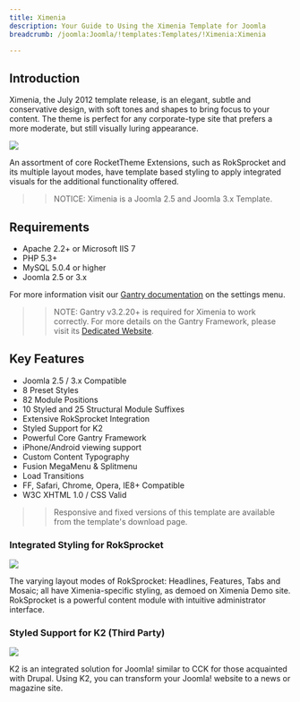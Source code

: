 ```yaml
---
title: Ximenia
description: Your Guide to Using the Ximenia Template for Joomla
breadcrumb: /joomla:Joomla/!templates:Templates/!Ximenia:Ximenia

---
```


Introduction
-----

Ximenia, the July 2012 template release, is an elegant, subtle and conservative design, with soft tones and shapes to bring focus to your content. The theme is perfect for any corporate-type site that prefers a more moderate, but still visually luring appearance.

![][ximenia]

An assortment of core RocketTheme Extensions, such as RokSprocket and its multiple layout modes, have template based styling to apply integrated visuals for the additional functionality offered.

>> NOTICE: Ximenia is a Joomla 2.5 and Joomla 3.x Template.

Requirements
-----

* Apache 2.2+ or Microsoft IIS 7
* PHP 5.3+
* MySQL 5.0.4 or higher
* Joomla 2.5 or 3.x

For more information visit our [Gantry documentation][gantry] on the settings menu.

>> NOTE: Gantry v3.2.20+ is required for Ximenia to work correctly. For more details on the Gantry Framework, please visit its [Dedicated Website][gantry].

Key Features
-----

* Joomla 2.5 / 3.x Compatible
* 8 Preset Styles
* 82 Module Positions
* 10 Styled and 25 Structural Module Suffixes
* Extensive RokSprocket Integration
* Styled Support for K2
* Powerful Core Gantry Framework
* iPhone/Android viewing support
* Custom Content Typography
* Fusion MegaMenu & Splitmenu
* Load Transitions
* FF, Safari, Chrome, Opera, IE8+ Compatible
* W3C XHTML 1.0 / CSS Valid

>> Responsive and fixed versions of this template are available from the template's download page.

### Integrated Styling for RokSprocket

![][roksprocket]

The varying layout modes of RokSprocket: Headlines, Features, Tabs and Mosaic; all have Ximenia-specific styling, as demoed on Ximenia Demo site. RokSprocket is a powerful content module with intuitive administrator interface.

### Styled Support for K2 (Third Party)

![][k2]

K2 is an integrated solution for Joomla! similar to CCK for those acquainted with Drupal. Using K2, you can transform your Joomla! website to a news or magazine site.

[gantry]: http://www.gantry-framework.org/
[ximenia]: assets/ximenia2.jpeg
[responsive]: assets/responsive.jpg
[roksprocket]: assets/roksprocket.jpg
[filezilla]: https://filezilla-project.org
[launcher]: ../../start/rocketlauncher.md
[strips]: assets/strips.jpg
[k2]: assets/k2.jpg